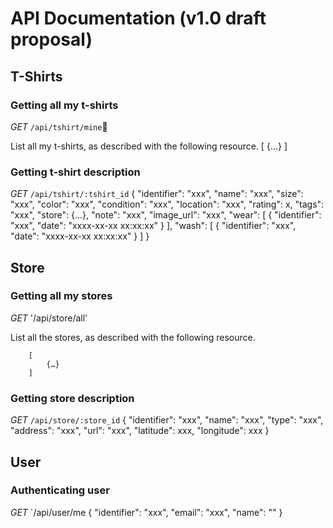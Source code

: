 # API Documentation (v1.0 draft proposal)

## T-Shirts

### Getting all my t-shirts

*GET* `/api/tshirt/mine`

List all my t-shirts, as described with the following resource.
    [
        {…}
    ]

### Getting t-shirt description

*GET* `/api/tshirt/:tshirt_id`
	{
		"identifier": "xxx",
		"name": "xxx",
		"size": "xxx",
		"color": "xxx",
		"condition": "xxx",
		"location": "xxx",
		"rating": x,
		"tags": "xxx",
		"store": {...},
		"note": "xxx",
		"image_url": "xxx",
		"wear": 
		[
			{
				"identifier": "xxx",
				"date": "xxxx-xx-xx xx:xx:xx"
			}
		],
		"wash":
		[
			{
				"identifier": "xxx",
				"date": "xxxx-xx-xx xx:xx:xx"
			}
		]
	}

## Store

### Getting all my stores

*GET* '/api/store/all'

List all the stores, as described with the following resource.
```
	[
		{…}
	]
```

### Getting store description

*GET* `/api/store/:store_id`
	{
		"identifier": "xxx",
		"name": "xxx",
		"type": "xxx",
		"address": "xxx",
		"url": "xxx",
		"latitude": xxx,
		"longitude": xxx
	}

## User

### Authenticating user

*GET* `/api/user/me
{
	"identifier": "xxx",
	"email": "xxx",
	"name": ""
}
